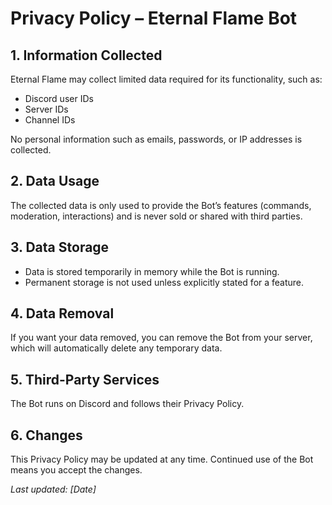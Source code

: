 # Privacy Policy – Eternal Flame Bot

## 1. Information Collected
Eternal Flame may collect limited data required for its functionality, such as:
- Discord user IDs
- Server IDs
- Channel IDs

No personal information such as emails, passwords, or IP addresses is collected.

## 2. Data Usage
The collected data is only used to provide the Bot’s features (commands, moderation, interactions) and is never sold or shared with third parties.

## 3. Data Storage
- Data is stored temporarily in memory while the Bot is running.
- Permanent storage is not used unless explicitly stated for a feature.

## 4. Data Removal
If you want your data removed, you can remove the Bot from your server, which will automatically delete any temporary data.

## 5. Third-Party Services
The Bot runs on Discord and follows their Privacy Policy.

## 6. Changes
This Privacy Policy may be updated at any time. Continued use of the Bot means you accept the changes.

_Last updated: [Date]_
